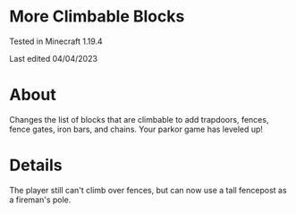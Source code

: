 # More Climbable Blocks

Tested in Minecraft 1.19.4

Last edited 04/04/2023

# About

Changes the list of blocks that are climbable to add trapdoors, fences, fence gates, iron bars, and chains.  Your parkor game has leveled up!

# Details

The player still can't climb over fences, but can now use a tall fencepost as a fireman's pole.

